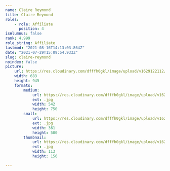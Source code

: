 ```yaml
---
name: Claire Reymond
title: Claire Reymond
roles:
    - role: Affiliate
      position: 4
isAlumnus: false
rank: 4.999
role_string: Affiliate
lastmod: "2021-08-16T14:13:03.864Z"
date: "2021-07-29T15:09:54.933Z"
slug: claire-reymond
noindex: false
picture:
    url: https://res.cloudinary.com/dfffh0gkl/image/upload/v1629122112/claire_9e5557d676.jpg
    width: 683
    height: 945
    formats:
        medium:
            url: https://res.cloudinary.com/dfffh0gkl/image/upload/v1629122113/medium_claire_9e5557d676.jpg
            ext: .jpg
            width: 542
            height: 750
        small:
            url: https://res.cloudinary.com/dfffh0gkl/image/upload/v1629122113/small_claire_9e5557d676.jpg
            ext: .jpg
            width: 361
            height: 500
        thumbnail:
            url: https://res.cloudinary.com/dfffh0gkl/image/upload/v1629122112/thumbnail_claire_9e5557d676.jpg
            ext: .jpg
            width: 113
            height: 156

---
```

